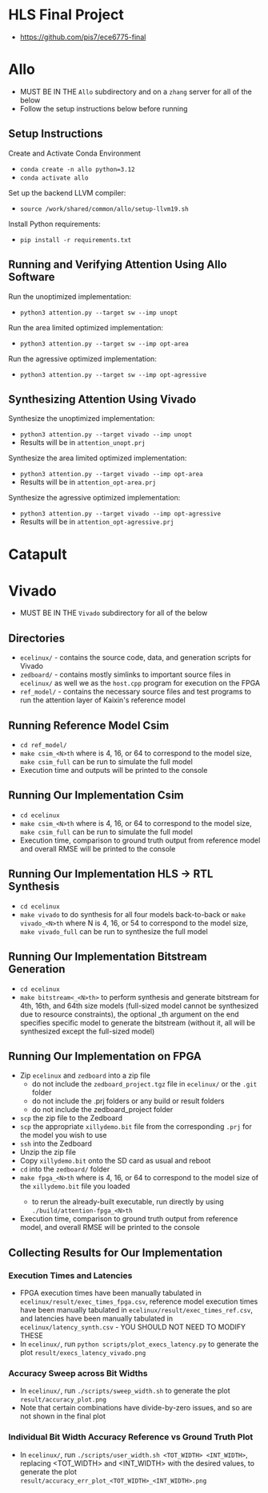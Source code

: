 # HLS Final Project
- https://github.com/pis7/ece6775-final

# Allo
- MUST BE IN THE `Allo` subdirectory and on a `zhang` server for all of the below
- Follow the setup instructions below before running

## Setup Instructions
Create and Activate Conda Environment <br>
- `conda create -n allo python=3.12`
- `conda activate allo`

Set up the backend LLVM compiler:
- `source /work/shared/common/allo/setup-llvm19.sh`

Install Python requirements:
- `pip install -r requirements.txt`

## Running and Verifying Attention Using Allo Software
Run the unoptimized implementation:
- `python3 attention.py --target sw --imp unopt`

Run the area limited optimized implementation:
- `python3 attention.py --target sw --imp opt-area`

Run the agressive optimized implementation:
- `python3 attention.py --target sw --imp opt-agressive`

## Synthesizing Attention Using Vivado
Synthesize the unoptimized implementation:
- `python3 attention.py --target vivado --imp unopt`
- Results will be in `attention_unopt.prj`

Synthesize the area limited optimized implementation:
- `python3 attention.py --target vivado --imp opt-area`
- Results will be in `attention_opt-area.prj`

Synthesize the agressive optimized implementation:
- `python3 attention.py --target vivado --imp opt-agressive`
- Results will be in `attention_opt-agressive.prj`

# Catapult

# Vivado
- MUST BE IN THE `Vivado` subdirectory for all of the below

## Directories
- `ecelinux/` - contains the source code, data, and generation scripts for Vivado
- `zedboard/` - contains mostly simlinks to important source files in `ecelinux/` as well we as the `host.cpp` program for execution on the FPGA
- `ref_model/` - contains the necessary source files and test programs to run the attention layer of Kaixin's reference model

## Running Reference Model Csim
- `cd ref_model/`
- `make csim_<N>th` where <N> is 4, 16, or 64 to correspond to the model size, `make csim_full` can be run to simulate the full model
- Execution time and outputs will be printed to the console

## Running Our Implementation Csim
- `cd ecelinux`
- `make csim_<N>th` where <N> is 4, 16, or 64 to correspond to the model size, `make csim_full` can be run to simulate the full model
- Execution time, comparison to ground truth output from reference model and overall RMSE will be printed to the console

## Running Our Implementation HLS -> RTL Synthesis
- `cd ecelinux`
- `make vivado` to do synthesis for all four models back-to-back or `make vivado_<N>th` where N is 4, 16, or 54 to correspond to the model size, `make vivado_full` can be run to synthesize the full model

## Running Our Implementation Bitstream Generation
- `cd ecelinux`
- `make bitstream<_<N>th>` to perform synthesis and generate bitstream for 4th, 16th, and 64th size models (full-sized model cannot be synthesized due to resource constraints), the optional _<N>th argument on the end specifies specific model to generate the bitstream (without it, all will be synthesized except the full-sized model)

## Running Our Implementation on FPGA
- Zip `ecelinux` and `zedboard` into a zip file
   + do not include the `zedboard_project.tgz` file in `ecelinux/` or the `.git` folder
   + do not include the .prj folders or any build or result folders
   + do not include the zedboard_project folder
- `scp` the zip file to the Zedboard
- `scp` the appropriate `xillydemo.bit` file from the corresponding `.prj` for the model you wish to use
- `ssh` into the Zedboard
- Unzip the zip file
- Copy `xillydemo.bit` onto the SD card as usual and reboot
- `cd` into the `zedboard/` folder
- `make fpga_<N>th` where <N> is 4, 16, or 64 to correspond to the model size of the `xillydemo.bit` file you loaded
   + to rerun the already-built executable, run directly by using `./build/attention-fpga_<N>th`
- Execution time, comparison to ground truth output from reference model, and overall RMSE will be printed to the console

## Collecting Results for Our Implementation

### Execution Times and Latencies
- FPGA execution times have been manually tabulated in `ecelinux/result/exec_times_fpga.csv`, reference model execution times have been manually tabulated in `ecelinux/result/exec_times_ref.csv`, and latencies have been manually tabulated in `ecelinux/latency_synth.csv` - YOU SHOULD NOT NEED TO MODIFY THESE
- In `ecelinux/`, run `python scripts/plot_execs_latency.py` to generate the plot `result/execs_latency_vivado.png`

### Accuracy Sweep across Bit Widths
- In `ecelinux/`, run `./scripts/sweep_width.sh` to generate the plot `result/accuracy_plot.png`
- Note that certain combinations have divide-by-zero issues, and so are not shown in the final plot

### Individual Bit Width Accuracy Reference vs Ground Truth Plot
- In `ecelinux/`, run `./scripts/user_width.sh <TOT_WIDTH> <INT_WIDTH>`, replacing <TOT_WIDTH> and <INT_WIDTH> with the desired values, to generate the plot `result/accuracy_err_plot_<TOT_WIDTH>_<INT_WIDTH>.png`